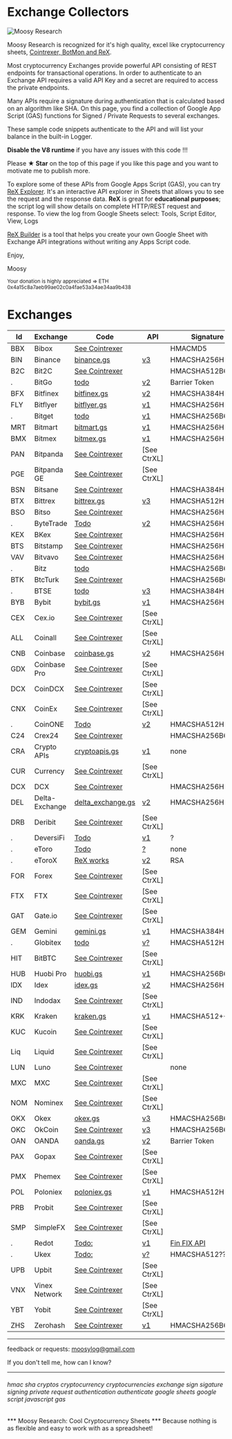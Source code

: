 # Exchange Collectors


![Moosy Research](https://sites.google.com/site/moosyresearch/_/rsrc/1511269486745/projects/cryptos/doc/logo.png)

Moosy Research is recognized for it's high quality, excel like cryptocurrency sheets, [Cointrexer, BotMon and ReX](https://sites.google.com/view/moosyresearch).

Most cryptocurrency Exchanges provide powerful API consisting of REST endpoints for transactional operations.
In order to authenticate to an Exchange API requires a valid API Key and a secret are required to access the private endpoints.

Many APIs require a signature during authentication that is calculated based on an algorithm like SHA.
On this page, you find a collection of Google App Script (GAS) functions for Signed / Private Requests to several exchanges.

These sample code snippets authenticate to the API and will list your balance in the built-in Logger.

**Disable the V8 runtime** if you have any issues with this code !!!

Please **★ Star** on the top of this page if you like this page and you want to motivate me to publish more.

To explore some of these APIs from Google Apps Script (GAS), you can try [ReX Explorer](https://sites.google.com/view/moosyresearch). It's an interactive API explorer in Sheets that allows you to see the request and the response data. **ReX** is great for **educational purposes**; the script log will show details on complete HTTP/REST request and response. To view the log from Google Sheets select: Tools, Script Editor, View, Logs  

[ReX Builder](https://sites.google.com/view/moosyresearch/documentation/rex-builder) is a tool that helps you create your own Google Sheet with Exchange API integrations without writing any Apps Script code.

Enjoy,

Moosy

<sub>Your donation is highly appreciated => ETH 0x4a15c8a7aeb99ae02c0a4fae53a34ae34aa9b438 </sub>


# Exchanges

Id   | Exchange | Code   | API| Signature      
---------| -------- |------- | ---| ---------     
BBX |Bibox | [See Cointrexer](https://sites.google.com/view/moosyresearch)  | [ ]() | HMACMD5
BIN |Binance | [binance.gs](https://github.com/moosylog/exchange_collectors/blob/master/binance.gs)    | [v3](https://github.com/binance-exchange/binance-official-api-docs/blob/master/rest-api.md) | HMACSHA256HEX | 
B2C |Bit2C | [See Cointrexer](https://sites.google.com/view/moosyresearch)  | [ ]() | HMACSHA512B64
. |BitGo | [todo](https://app.bitgo.com/docs/#operation/v2.wallet.get) | [v2](https://app.bitgo.com/docs/#operation/v2.wallet.get) | Barrier Token
BFX |Bitfinex | [bitfinex.gs](https://github.com/moosylog/exchange_collectors/blob/master/bitfinex.gs)   | [v2](https://docs.bitfinex.com/docs/introduction) | HMACSHA384HEX 
FLY |Bitflyer | [bitflyer.gs](https://github.com/moosylog/exchange_collectors/blob/master/bitflyer.gs)   | [v1](https://lightning.bitflyer.com/docs?lang=en) | HMACSHA256HEX 
.   |Bitget | [todo](https://bitgetlimited.github.io/apidoc/en/swap/#the-signature)   | [v1](https://bitgetlimited.github.io/apidoc/en/swap/#the-signature) | HMACSHA256B64 
MRT |Bitmart | [bitmart.gs](https://github.com/moosylog/exchange_collectors/blob/master/bitmart.gs)     | [v1](https://developer-pro.bitmart.com/en/part1/start/overview.html) | HMACSHA256HEX 
BMX |Bitmex | [bitmex.gs](https://github.com/moosylog/exchange_collectors/blob/master/bitmex.gs)     | [v1](https://www.bitmex.com/app/apiOverview) | HMACSHA256HEX 
PAN | Bitpanda | [See Cointrexer](https://sites.google.com/view/moosyresearch)  | [ ]() [See CtrXL] 
PGE | Bitpanda GE | [See Cointrexer](https://sites.google.com/view/moosyresearch)  | [ ]() [See CtrXL] 
BSN | Bitsane | [See Cointrexer](https://sites.google.com/view/moosyresearch)  | [ ]()  | HMACSHA384HEX 
BTX | Bittrex | [bittrex.gs](https://github.com/moosylog/exchange_collectors/blob/master/bittrex.gs)    | [v3](https://bittrex.github.io/api) | HMACSHA512HEX 
BSO | Bitso | [See Cointrexer](https://sites.google.com/view/moosyresearch)  | [ ]() | HMACSHA256HEX | 
.   | ByteTrade | [Todo](https://docs.byte-trade.com/#get-account-balance)  | [v2](https://docs.byte-trade.com) | HMACSHA256HEX | 
KEX | BKex | [See Cointrexer](https://sites.google.com/view/moosyresearch)  | [ ]() | HMACSHA256HEX | 
BTS | Bitstamp | [See Cointrexer](https://sites.google.com/view/moosyresearch)  | [ ]() | HMACSHA256HEX | 
VAV | Bitvavo | [See Cointrexer](https://sites.google.com/view/moosyresearch)  | [ ]() | HMACSHA256HEX | 
.   | Bitz | [todo](https://apidocv2.bitz.ai/en/#signature-authentication)  | [ ]() | HMACSHA256B64 | 
BTK | BtcTurk | [See Cointrexer](https://sites.google.com/view/moosyresearch)  | [ ]() | HMACSHA256B64enc
.   | BTSE | [todo](https://www.btse.com/apiexplorer/spot/#generating-api-key) | [v3](https://github.com/btsecom/api-sample/blob/master/python/spot/btseauth_spot.py) | HMACSHA384HEX
BYB | Bybit | [bybit.gs](https://github.com/moosylog/exchange_collectors/blob/master/bybit.gs)    | [v1](https://github.com/bybit-exchange/bybit-official-api-docs) | HMACSHA256HEX 
CEX |Cex.io | [See Cointrexer](https://sites.google.com/view/moosyresearch)  | [ ]() [See CtrXL] 
ALL |Coinall | [See Cointrexer](https://sites.google.com/view/moosyresearch)  | [ ]() [See CtrXL] 
CNB |Coinbase | [coinbase.gs](https://github.com/moosylog/exchange_collectors/blob/master/coinbase.gs)    | [v2](https://developers.coinbase.com/) | HMACSHA256HEX 
GDX |Coinbase Pro | [See Cointrexer](https://sites.google.com/view/moosyresearch)  | [ ]() [See CtrXL] 
DCX |CoinDCX | [See Cointrexer](https://sites.google.com/view/moosyresearch)  | [ ]() [See CtrXL] 
CNX |CoinEx | [See Cointrexer](https://sites.google.com/view/moosyresearch)  | [ ]() [See CtrXL] 
.   |CoinONE | [Todo](https://doc.coinone.co.kr/)  | [v2](https://doc.coinone.co.kr/#tag/Account-V2) | HMACSHA512HEX | 
C24 |Crex24 | [See Cointrexer](https://sites.google.com/view/moosyresearch)  | [ ]() | HMACSHA256B64 
CRA |Crypto APIs | [cryptoapis.gs](https://github.com/moosylog/exchange_collectors/blob/master/cryptoapis.gs)    | [v1](https://docs.cryptoapis.io/) | none 
CUR |Currency | [See Cointrexer](https://sites.google.com/view/moosyresearch)  | [ ]() [See CtrXL]
DCX |DCX | [See Cointrexer](https://sites.google.com/view/moosyresearch)  | [ ]() | HMACSHA256HEX 
DEL |Delta-Exchange | [delta_exchange.gs](https://github.com/moosylog/exchange_collectors/blob/master/delta_exchange.gs)    | [v2](https://docs.delta.exchange/) | HMACSHA256HEX 
DRB |Deribit | [See Cointrexer](https://sites.google.com/view/moosyresearch)  | [ ]() [See CtrXL] 
.   |DeversiFi | [Todo](https://github.com/DeversiFi/api-documentation/blob/master/trading/js/GetBalance.js)  | [v1](https://docs.deversifi.com/docs#postV1TradingRGetbalance) | ? | 
.   |eToro | [Todo](https://doc.coinone.co.kr/)  | [?]() | none | 
.   |eToroX | [ReX works](https://sites.google.com/site/moosyresearch/projects/cryptos/doc/exchanges#TOC-eToroX)  | [v2](https://sites.google.com/site/moosyresearch/projects/cryptos/doc/exchanges#TOC-eToroX) | RSA | 
FOR |Forex | [See Cointrexer](https://sites.google.com/view/moosyresearch)  | [ ]() [See CtrXL] 
FTX |FTX | [See Cointrexer](https://sites.google.com/view/moosyresearch)  | [ ]() [See CtrXL] 
GAT |Gate.io | [See Cointrexer](https://sites.google.com/view/moosyresearch)  | [ ]() [See CtrXL] 
GEM |Gemini | [gemini.gs](https://github.com/moosylog/exchange_collectors/blob/master/gemini.gs)  | [v1](https://docs.gemini.com/rest-api/) | HMACSHA384HEX 
.   |Globitex | [todo](https://globitex.com/api/#restAuthentication)  | [v?](https://globitex.com/api/#restAuthentication) | HMACSHA512HEX 
HIT |BitBTC | [See Cointrexer](https://sites.google.com/view/moosyresearch)  | [ ]() [See CtrXL] 
HUB |Huobi Pro | [huobi.gs](https://github.com/moosylog/exchange_collectors/blob/master/huobi.gs)  | [v1](https://github.com/huobiapi/API_Docs_en) | HMACSHA256B64 
IDX |Idex | [idex.gs](https://github.com/moosylog/exchange_collectors/blob/master/idex.gs)  | [v2](https://docs.idex.io) | HMACSHA256HEX
IND |Indodax | [See Cointrexer](https://sites.google.com/view/moosyresearch)  | [ ]() [See CtrXL] 
KRK |Kraken | [kraken.gs](https://github.com/moosylog/exchange_collectors/blob/master/kraken.gs)  | [v1](https://www.kraken.com/features/api#private-user-data) | HMACSHA512++
KUC |Kucoin | [See Cointrexer](https://sites.google.com/view/moosyresearch)  | [ ]() [See CtrXL] 
Liq |Liquid | [See Cointrexer](https://sites.google.com/view/moosyresearch)  | [ ]() [See CtrXL] 
LUN |Luno | [See Cointrexer](https://sites.google.com/view/moosyresearch)  | [ ]() | none 
MXC |MXC | [See Cointrexer](https://sites.google.com/view/moosyresearch)  | [ ]() [See CtrXL] 
NOM |Nominex | [See Cointrexer](https://sites.google.com/view/moosyresearch)  | [ ]() [See CtrXL] 
OKX |Okex | [okex.gs](https://github.com/moosylog/exchange_collectors/blob/master/okex.gs)  | [v3](https://www.okex.com/docs/en/) | HMACSHA256B64 
OKC |OkCoin | [See Cointrexer](https://sites.google.com/view/moosyresearch)  | [v3](https://www.okcoin.com/docs/en/) | HMACSHA256B64 
OAN |OANDA | [oanda.gs](https://github.com/moosylog/exchange_collectors/blob/master/oanda.gs)  | [v2](http://developer.oanda.com/rest-live-v20/account-ep/) | Barrier Token
PAX |Gopax | [See Cointrexer](https://sites.google.com/view/moosyresearch)  | [ ]() [See CtrXL] 
PMX |Phemex | [See Cointrexer](https://sites.google.com/view/moosyresearch)  | [ ]() [See CtrXL] 
POL |Poloniex | [poloniex.gs](https://github.com/moosylog/exchange_collectors/blob/master/poloniex.gs)  | [v1](https://docs.poloniex.com) | HMACSHA512HEX 
PRB |Probit | [See Cointrexer](https://sites.google.com/view/moosyresearch)  | [ ]() [See CtrXL] 
SMP |SimpleFX | [See Cointrexer](https://sites.google.com/view/moosyresearch)  | [ ]() [See CtrXL] 
.   |Redot | [Todo:](https://api.redot.com/v1/private/Accounts)  | [v1](https://docs.redot.com/?shell#message-structure) | [Fin FIX API](https://globitex.com/api/) | 
.   |Ukex | [Todo:](https://api.redot.com/v1/private/Accounts)  | [v?](https://www.ukex.com/en-us/article/api) | HMACSHA512??? | 
UPB |Upbit | [See Cointrexer](https://sites.google.com/view/moosyresearch)  | [ ]() [See CtrXL] 
VNX |Vinex Network | [See Cointrexer](https://sites.google.com/view/moosyresearch)  | [ ]() [See CtrXL] 
YBT |Yobit | [See Cointrexer](https://sites.google.com/view/moosyresearch)  | [ ]() [See CtrXL] 
ZHS |Zerohash | [See Cointrexer](https://sites.google.com/view/moosyresearch)   | [v1](https://zerohash.com/api/web/) | HMACSHA256B64 | 
***
feedback or requests: moosylog@gmail.com

If you don't tell me, how can I know?
***

###### hmac sha cryptos cryptocurrency cryptocurrencies exchange sign sigature signing private request authentication authenticate google sheets google script javascript gas

*** Moosy Research: Cool Cryptocurrency Sheets ***
Because nothing is as flexible and easy to work with as a spreadsheet!



